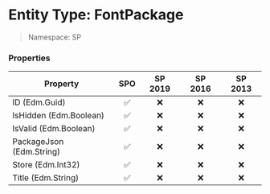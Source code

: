 # Entity Type: FontPackage

> Namespace: SP

### Properties

Property | SPO | SP 2019 | SP 2016 | SP 2013
----------|:---:|:-------:|:-------:|:-------:
ID (Edm.Guid) | ✅ | ❌ | ❌ | ❌
IsHidden (Edm.Boolean) | ✅ | ❌ | ❌ | ❌
IsValid (Edm.Boolean) | ✅ | ❌ | ❌ | ❌
PackageJson (Edm.String) | ✅ | ❌ | ❌ | ❌
Store (Edm.Int32) | ✅ | ❌ | ❌ | ❌
Title (Edm.String) | ✅ | ❌ | ❌ | ❌